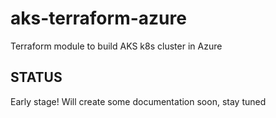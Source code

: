 # aks-terraform-azure
Terraform module to build AKS k8s cluster in Azure

## STATUS
Early stage! Will create some documentation soon, stay tuned
